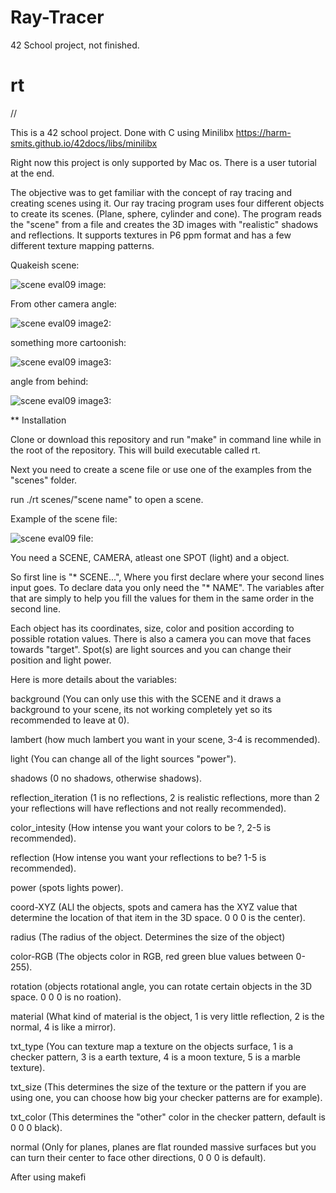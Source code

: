 # Ray-Tracer
42 School project, not finished.

# rt
//

This is a 42 school project. Done with C using Minilibx https://harm-smits.github.io/42docs/libs/minilibx

Right now this project is only supported by Mac os. There is a user tutorial at the end.

The objective was to get familiar with the concept of ray tracing and creating scenes using it. Our ray tracing program uses four different objects to create its scenes.
(Plane, sphere, cylinder and cone). The program reads the "scene" from a file and creates the 3D images with "realistic" shadows and reflections. It supports textures in P6 ppm format and has a few different texture mapping patterns. 


Quakeish scene:

![scene eval09 image:](https://github.com/Makenfile86/ray-tracer/blob/main/rt1.jpg?raw=true)

From other camera angle:

![scene eval09 image2:](https://github.com/Makenfile86/ray-tracer/blob/main/rt2.jpg?raw=true)

something more cartoonish: 

![scene eval09 image3:](https://github.com/Makenfile86/ray-tracer/blob/main/ballroom1.jpg?raw=true)

angle from behind:

![scene eval09 image3:](https://github.com/Makenfile86/ray-tracer/blob/main/ballroom2.jpg?raw=true)

** Installation

Clone or download this repository and run "make" in command line while in the root of the repository. This will build executable called rt.

Next you need to create a scene file or use one of the examples from the "scenes" folder.

run ./rt scenes/"scene name" to open a scene.

Example of the scene file:

![scene eval09 file:](https://github.com/Makenfile86/ray-tracer/blob/main/scene_file.jpg?raw=true)

You need a SCENE, CAMERA, atleast one SPOT (light) and a object.

So first line is  "* SCENE...", Where you first declare where your second lines input goes. To declare data you only need the "* NAME". The variables after that are simply to help you fill the values for them in the same order in the second line. 

Each object has its coordinates, size, color and position according to possible rotation values. There is also a camera you can move that faces towards "target". Spot(s) are light sources and you can change their position and light power.

Here is more details about the variables:

background (You can only use this with the SCENE and it draws a background to your scene, its not working completely yet so its recommended to leave at 0).

lambert (how much lambert you want in your scene, 3-4 is recommended).

light (You can change all of the light sources "power").

shadows (0 no shadows, otherwise shadows).

reflection_iteration (1 is no reflections, 2 is realistic reflections, more than 2 your reflections will have reflections and not really recommended).

color_intesity (How intense you want your colors to be ?, 2-5 is recommended).

reflection (How intense you want your reflections to be? 1-5 is recommended).

power (spots lights power).

coord-XYZ (ALl the objects, spots and camera has the XYZ value that determine the location of that item in the 3D space. 0 0 0 is the center).

radius (The radius of the object. Determines the size of the object)

color-RGB (The objects color in RGB, red green blue values between 0-255).

rotation (objects rotational angle, you can rotate certain objects in the 3D space. 0 0 0 is no roation).

material (What kind of material is the object, 1 is very little reflection, 2 is the normal, 4 is like a mirror).

txt_type (You can texture map a texture on the objects surface, 1 is a checker pattern, 3 is a earth texture, 4 is a moon texture, 5 is a marble texture).

txt_size (This determines the size of the texture or the pattern if you are using one, you can choose how big your checker patterns are for example).

txt_color (This determines the "other" color in the checker pattern, default is 0 0 0 black).

normal (Only for planes, planes are flat rounded massive surfaces but you can turn their center to face other directions, 0 0 0 is default).

After using makefi






